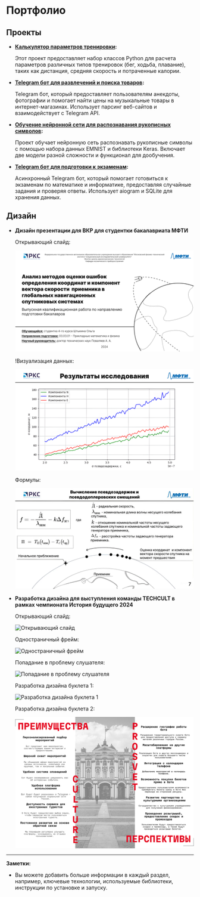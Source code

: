 # Портфолио

## Проекты

* **[Калькулятор параметров тренировки](https://github.com/kirxx12/hw_python_oop):**

  Этот проект предоставляет набор классов Python для расчета параметров различных типов тренировок (бег, ходьба, плавание), таких как дистанция, средняя скорость и потраченные калории.

* **[Telegram бот для развлечений и поиска товаров](https://github.com/kirxx12/myStory):** 

    Telegram бот, который предоставляет пользователям анекдоты, фотографии и помогает найти цены на музыкальные товары в интернет-магазинах.  Использует парсинг веб-сайтов и взаимодействует с Telegram API.

* **[Обучение нейронной сети для распознавания рукописных символов](https://github.com/kirxx12/nn):** 

    Проект обучает нейронную сеть распознавать рукописные символы с помощью набора данных EMNIST и библиотеки Keras.  Включает две модели разной сложности и функционал для дообучения.

* **[Telegram бот для подготовки к экзаменам](https://github.com/kirxx12/mybot):**  

    Асинхронный Telegram бот, который помогает готовиться к экзаменам по математике и информатике, предоставляя случайные задания и проверяя ответы.  Использует aiogram и SQLite для хранения данных.


## Дизайн

* **Дизайн презентации для ВКР для студентки бакалавриата МФТИ**

    Открывающий слайд:
    
    ![Открывающий слайд](image_7.png)

    !Визуализация данных:

    ![Визуализация данных](image_8.png)

    Формулы:

    ![Формулы](image_9.jpeg)

* **Разработка дизайна для выступления команды TECHCULT в рамках чемпионата История будущего 2024**

    Открывающий слайд:
    
    ![Открывающий слайд](image_1.png)

    Одностраничный фрейм:

    ![Одностраничный фрейм](image_2.png)

    Попадание в проблему слушателя:

    ![Попадание в проблему слушателя](image_3.png)

    Разработка дизайна буклета 1:

    ![Разработка дизайна буклета 1](image_5.png)

    Разработка дизайна буклета 2:

    ![Разработка дизайна буклета 2](image_6.png)


---

**Заметки:**
* Вы можете добавить больше информации в каждый раздел, например, ключевые технологии, используемые библиотеки, инструкции по установке и запуску.
```
